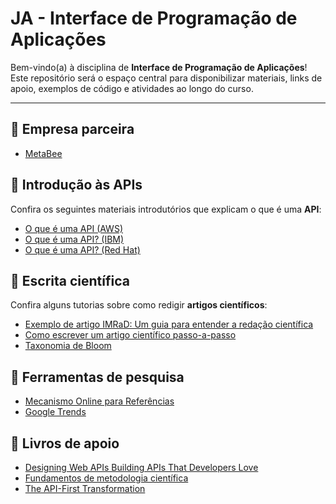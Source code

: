 # JA - Interface de Programação de Aplicações

Bem-vindo(a) à disciplina de **Interface de Programação de Aplicações**!  
Este repositório será o espaço central para disponibilizar materiais, links de apoio, exemplos de código e atividades ao longo do curso.  

---

## 🔗 Empresa parceira

- [MetaBee](https://metabee.tec.br)

## 🔗 Introdução às APIs

Confira os seguintes materiais introdutórios que explicam o que é uma **API**:  

- [O que é uma API (AWS)](https://aws.amazon.com/pt/what-is/api)  
- [O que é uma API? (IBM)](https://www.ibm.com/br-pt/think/topics/api)  
- [O que é uma API? (Red Hat)](https://www.redhat.com/pt-br/topics/api/what-are-application-programming-interfaces)  


## 🔗 Escrita científica

Confira alguns tutorias sobre como redigir **artigos científicos**:

- [Exemplo de artigo IMRaD: Um guia para entender a redação científica](https://mindthegraph.com/blog/pt/imrad-paper-example)
- [Como escrever um artigo científico passo-a-passo](https://www.periodicos.capes.gov.br/?option=com_pnews&component=Clipping&view=pnewsclipping&cid=674&mn=0)
- [Taxonomia de Bloom](https://apps.univesp.br/taxonomia-de-bloom)

## 🔗 Ferramentas de pesquisa

- [Mecanismo Online para Referências](https://more.ufsc.br)
- [Google Trends](https://trends.google.com.br/trends)

## 🔗 Livros de apoio

- [Designing Web APIs Building APIs That Developers Love](https://drive.google.com/file/d/1jm9CEuyt38AsLkxy4vzae6o6qThtbv-H/view?usp=sharing)
- [Fundamentos de metodologia científica](https://drive.google.com/file/d/1maiu6PLqRGd2y37gipU_F4a-KR-a4CaT/view?usp=sharing)
- [The API-First Transformation](https://drive.google.com/file/d/1XPGfVdjHCYEZe6sF00Ms7id-FI3Z_TLm/view?usp=sharing)
